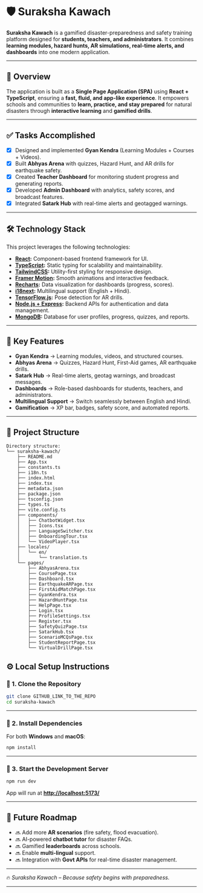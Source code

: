 # 🛡️ Suraksha Kawach

**Suraksha Kawach** is a gamified disaster-preparedness and safety training platform designed for **students, teachers, and administrators**.
It combines **learning modules, hazard hunts, AR simulations, real-time alerts, and dashboards** into one modern application.

---

## 📌 Overview

The application is built as a **Single Page Application (SPA)** using **React + TypeScript**, ensuring a **fast, fluid, and app-like experience**.
It empowers schools and communities to **learn, practice, and stay prepared** for natural disasters through **interactive learning** and **gamified drills**.

---

## ✅ Tasks Accomplished

* [x] Designed and implemented **Gyan Kendra** (Learning Modules + Courses + Videos).
* [x] Built **Abhyas Arena** with quizzes, Hazard Hunt, and AR drills for earthquake safety.
* [x] Created **Teacher Dashboard** for monitoring student progress and generating reports.
* [x] Developed **Admin Dashboard** with analytics, safety scores, and broadcast features.
* [x] Integrated **Satark Hub** with real-time alerts and geotagged warnings.

---

## 🛠️ Technology Stack

This project leverages the following technologies:

* **[React](https://reactjs.org/):** Component-based frontend framework for UI.
* **[TypeScript](https://www.typescriptlang.org/):** Static typing for scalability and maintainability.
* **[TailwindCSS](https://tailwindcss.com/):** Utility-first styling for responsive design.
* **[Framer Motion](https://www.framer.com/motion/):** Smooth animations and interactive feedback.
* **[Recharts](https://recharts.org/):** Data visualization for dashboards (progress, scores).
* **[i18next](https://www.i18next.com/):** Multilingual support (English + Hindi).
* **[TensorFlow.js](https://www.tensorflow.org/js):** Pose detection for AR drills.
* **[Node.js + Express](https://expressjs.com/):** Backend APIs for authentication and data management.
* **[MongoDB](https://www.mongodb.com/):** Database for user profiles, progress, quizzes, and reports.

---

## 🌟 Key Features

* **Gyan Kendra** → Learning modules, videos, and structured courses.
* **Abhyas Arena** → Quizzes, Hazard Hunt, First-Aid games, AR earthquake drills.
* **Satark Hub** → Real-time alerts, geotag warnings, and broadcast messages.
* **Dashboards** → Role-based dashboards for students, teachers, and administrators.
* **Multilingual Support** → Switch seamlessly between English and Hindi.
* **Gamification** → XP bar, badges, safety score, and automated reports.

---

## 📂 Project Structure

```
Directory structure:
└── suraksha-kawach/
    ├── README.md
    ├── App.tsx
    ├── constants.ts
    ├── i18n.ts
    ├── index.html
    ├── index.tsx
    ├── metadata.json
    ├── package.json
    ├── tsconfig.json
    ├── types.ts
    ├── vite.config.ts
    ├── components/
    │   ├── ChatbotWidget.tsx
    │   ├── Icons.tsx
    │   ├── LanguageSwitcher.tsx
    │   ├── OnboardingTour.tsx
    │   └── VideoPlayer.tsx
    ├── locales/
    │   └── en/
    │       └── translation.ts
    └── pages/
        ├── AbhyasArena.tsx
        ├── CoursePage.tsx
        ├── Dashboard.tsx
        ├── EarthquakeARPage.tsx
        ├── FirstAidMatchPage.tsx
        ├── GyanKendra.tsx
        ├── HazardHuntPage.tsx
        ├── HelpPage.tsx
        ├── Login.tsx
        ├── ProfileSettings.tsx
        ├── Register.tsx
        ├── SafetyQuizPage.tsx
        ├── SatarkHub.tsx
        ├── ScenarioMCQsPage.tsx
        ├── StudentReportPage.tsx
        └── VirtualDrillPage.tsx

```

## ⚙️ Local Setup Instructions

### 🔹 1. Clone the Repository

```bash
git clone GITHUB_LINK_TO_THE_REPO
cd suraksha-kawach
```

---

### 🔹 2. Install Dependencies

For both **Windows** and **macOS**:

```bash
npm install
```

---

### 🔹 3. Start the Development Server

```bash
npm run dev
```

App will run at **[http://localhost:5173/](http://localhost:5173/)**

---

## 🚀 Future Roadmap

* 🔜 Add more **AR scenarios** (fire safety, flood evacuation).
* 🔜 AI-powered **chatbot tutor** for disaster FAQs.
* 🔜 Gamified **leaderboards** across schools.
* 🔜 Enable **multi-lingual** support.
* 🔜 Integration with **Govt APIs** for real-time disaster management.

---

🔥 *Suraksha Kawach – Because safety begins with preparedness.*

---
